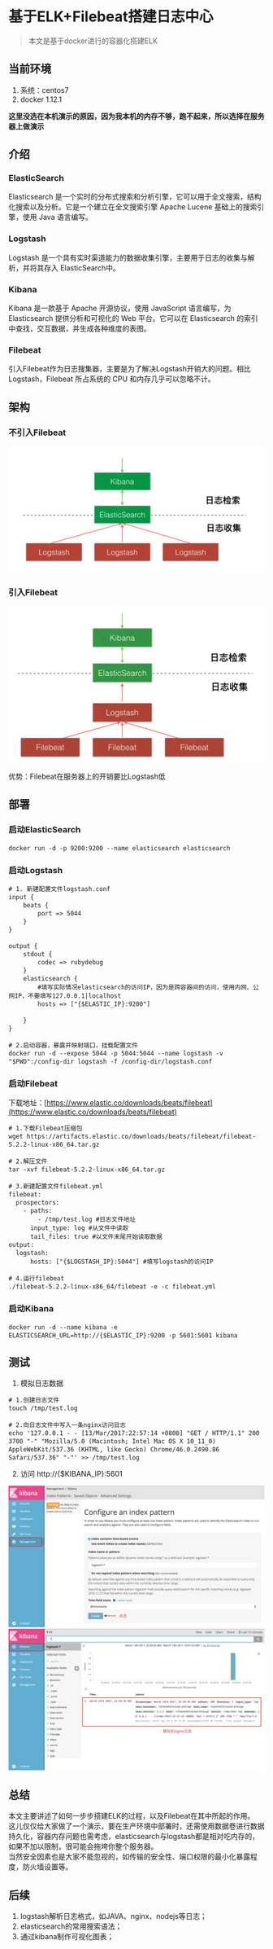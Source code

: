 # 基于ELK+Filebeat搭建日志中心
 
> 本文是基于docker进行的容器化搭建ELK 
 
## 当前环境
1. 系统：centos7
2. docker 1.12.1

**这里没选在本机演示的原因，因为我本机的内存不够，跑不起来，所以选择在服务器上做演示**


## 介绍

### ElasticSearch

Elasticsearch 是一个实时的分布式搜索和分析引擎，它可以用于全文搜索，结构化搜索以及分析。它是一个建立在全文搜索引擎 Apache Lucene 基础上的搜索引擎，使用 Java 语言编写。

### Logstash
Logstash 是一个具有实时渠道能力的数据收集引擎，主要用于日志的收集与解析，并将其存入
ElasticSearch中。

### Kibana
Kibana 是一款基于 Apache 开源协议，使用 JavaScript 语言编写，为 Elasticsearch 提供分析和可视化的 Web 平台。它可以在 Elasticsearch 的索引中查找，交互数据，并生成各种维度的表图。

### Filebeat
引入Filebeat作为日志搜集器，主要是为了解决Logstash开销大的问题。相比Logstash，Filebeat 所占系统的 CPU 和内存几乎可以忽略不计。

## 架构
### 不引入Filebeat
![](assets/elk_architecture_old.png)

### 引入Filebeat
![](assets/elk_architecture_new.png)

优势：Filebeat在服务器上的开销要比Logstash低

## 部署

### 启动ElasticSearch 
```
docker run -d -p 9200:9200 --name elasticsearch elasticsearch 

```
### 启动Logstash 

```
# 1. 新建配置文件logstash.conf
input {
    beats {
        port => 5044
    }
}

output {
    stdout {
        codec => rubydebug
    }
    elasticsearch {
        #填写实际情况elasticsearch的访问IP，因为是跨容器间的访问，使用内网、公网IP，不要填写127.0.0.1|localhost
        hosts => ["{$ELASTIC_IP}:9200"] 
        
    }
}

# 2.启动容器，暴露并映射端口，挂载配置文件
docker run -d --expose 5044 -p 5044:5044 --name logstash -v "$PWD":/config-dir logstash -f /config-dir/logstash.conf
```


### 启动Filebeat
下载地址：[https://www.elastic.co/downloads/beats/filebeat](https://www.elastic.co/downloads/beats/filebeat)


```
# 1.下载Filebeat压缩包
wget https://artifacts.elastic.co/downloads/beats/filebeat/filebeat-5.2.2-linux-x86_64.tar.gz

# 2.解压文件
tar -xvf filebeat-5.2.2-linux-x86_64.tar.gz

# 3.新建配置文件filebeat.yml
filebeat:
  prospectors:
    - paths:
        - /tmp/test.log #日志文件地址
      input_type: log #从文件中读取
      tail_files: true #以文件末尾开始读取数据
output:
  logstash:
      hosts: ["{$LOGSTASH_IP}:5044"] #填写logstash的访问IP
      
# 4.运行filebeat  
./filebeat-5.2.2-linux-x86_64/filebeat -e -c filebeat.yml
```


### 启动Kibana
```
docker run -d --name kibana -e ELASTICSEARCH_URL=http://{$ELASTIC_IP}:9200 -p 5601:5601 kibana
```


## 测试
1. 模拟日志数据

```
# 1.创建日志文件
touch /tmp/test.log

# 2.向日志文件中写入一条nginx访问日志
echo '127.0.0.1 - - [13/Mar/2017:22:57:14 +0800] "GET / HTTP/1.1" 200 3700 "-" "Mozilla/5.0 (Macintosh; Intel Mac OS X 10_11_0) AppleWebKit/537.36 (KHTML, like Gecko) Chrome/46.0.2490.86 Safari/537.36" "-"' >> /tmp/test.log
```

2. 访问 http://{$KIBANA_IP}:5601

![](assets/elk_kibana_01.png)
![](assets/elk_kibana_02.png)
## 总结
本文主要讲述了如何一步步搭建ELK的过程，以及Filebeat在其中所起的作用。<br>
这儿仅仅给大家做了一个演示，要在生产环境中部署时，还需使用数据卷进行数据持久化，容器内存问题也需考虑，elasticsearch与logstash都是相对吃内存的，如果不加以限制，很可能会拖垮你整个服务器。<br>当然安全因素也是大家不能忽视的，如传输的安全性、端口权限的最小化暴露程度，防火墙设置等。

## 后续
1. logstash解析日志格式，如JAVA、nginx、nodejs等日志；
2. elasticsearch的常用搜索语法；
2. 通过kibana制作可视化图表；


